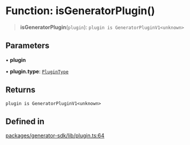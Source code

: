 # Function: isGeneratorPlugin()

> **isGeneratorPlugin**(`plugin`): `plugin is GeneratorPluginV1<unknown>`

## Parameters

• **plugin**

• **plugin.type**: [`PluginType`](../../plugin/enumerations/PluginType.md)

## Returns

`plugin is GeneratorPluginV1<unknown>`

## Defined in

[packages/generator-sdk/lib/plugin.ts:64](https://github.com/andreisergiu98/baeta/blob/4c16a2c8fa14b6d48e42b6a2c2893542bd64b987/packages/generator-sdk/lib/plugin.ts#L64)
